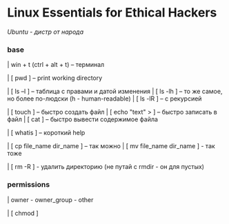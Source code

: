 # Linux Essentials for Ethical Hackers

*Ubuntu - дистр от народа*

### base

|	win + t (ctrl + alt + t) – терминал

|	[ pwd ] – print working directory

|	[ ls –l ] – таблица с правами и датой изменения
|    [ ls -lh ] – то же самое, но более по-людски (h - human-readable)
|	[ ls -lR ] – с рекурсией

|	[ touch ] – быстро создать файл
|	[ echo "text" > ] – быстро записать в файл
|	[ cat ] – быстро вывести содержимое файла

|	[ whatis ] – короткий help

|	[ cp file_name dir_name ] – так можно
|	[ mv file_name dir_name ] - так тоже

|	[ rm -R ] - удалить директорию (не путай с rmdir - он для пустых)

### permissions

| owner - owner_group - other

| [ chmod  ]

